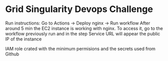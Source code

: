 # Grid Singularity Devops Challenge  

Run instructions:
  Go to Actions -> Deploy nginx -> Run workflow
  After around 5 min the EC2 instance is working with nginx. To access it, go to the workflow previously run and in the step Service URL will appear the public IP of the instance
  
IAM role crated with the minimum permisions and the secrets used from Github
